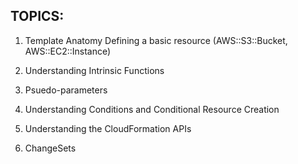 TOPICS:
---

1) Template Anatomy
 Defining a basic resource
(AWS::S3::Bucket,
AWS::EC2::Instance)

2) Understanding Intrinsic Functions

3) Psuedo-parameters

4) Understanding Conditions and Conditional Resource Creation

5) Understanding the CloudFormation APIs

6) ChangeSets

